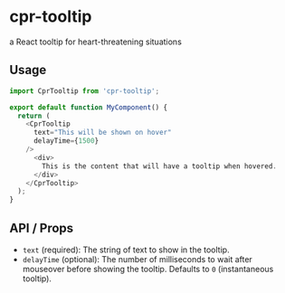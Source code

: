 # cpr-tooltip
a React tooltip for heart-threatening situations

## Usage
```js
import CprTooltip from 'cpr-tooltip';

export default function MyComponent() {
  return (
    <CprTooltip
      text="This will be shown on hover"
      delayTime={1500}
    />
      <div>
        This is the content that will have a tooltip when hovered.
      </div>
    </CprTooltip>
  );
}
```

## API / Props
- `text` (required): The string of text to show in the tooltip.
- `delayTime` (optional): The number of milliseconds to wait after mouseover before showing the tooltip. Defaults to `0` (instantaneous tooltip).
